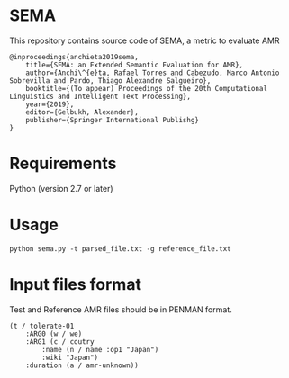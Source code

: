 # SEMA
This repository contains source code of SEMA, a metric to evaluate AMR
```
@inproceedings{anchieta2019sema,
    title={SEMA: an Extended Semantic Evaluation for AMR},
    author={Anchi\^{e}ta, Rafael Torres and Cabezudo, Marco Antonio Sobrevilla and Pardo, Thiago Alexandre Salgueiro},
    booktitle={(To appear) Proceedings of the 20th Computational Linguistics and Intelligent Text Processing},
    year={2019},
    editor={Gelbukh, Alexander},
    publisher={Springer International Publishg}
}
```


# Requirements
Python (version 2.7 or later)

# Usage
`python sema.py -t parsed_file.txt -g reference_file.txt`

# Input files format
Test and Reference AMR files should be in PENMAN format.
```
(t / tolerate-01
    :ARG0 (w / we)
    :ARG1 (c / coutry
        :name (n / name :op1 "Japan")
        :wiki "Japan")
    :duration (a / amr-unknown))
```
